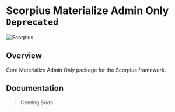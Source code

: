 # Scorpius Materialize Admin Only `Deprecated`

![Scorpius][1]

## Overview
Core Materialize Admin Only package for the Scorpius framework.

## Documentation
> Coming Soon

[1]: https://raw.githubusercontent.com/scorpiusjs/graphics/master/logos/scorpiusjs-logo.png


